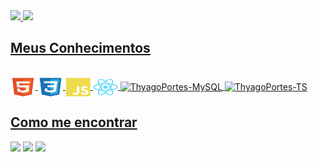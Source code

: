  <div>
  <a href="https://github.com/ThyagoPortes">
  <img height="180em" src="https://github-readme-stats.vercel.app/api?username=ThyagoPortes&show_icons=true&theme=dracula&include_all_commits=true&count_private=true"/>
  <img height="180em" src="https://github-readme-stats.vercel.app/api/top-langs/?username=ThyagoPortes&layout=compact&langs_count=7&theme=dracula"/>
</div>
 
 ## Meus Conhecimentos
 
 <div style="display: inline_block"><br>

   <img align="center" alt="ThyagoPortes-HTML" height="30" width="40" src="https://raw.githubusercontent.com/devicons/devicon/master/icons/html5/html5-original.svg">
  <img align="center" alt="ThyagoPortes-CSS" height="30" width="40" src="https://raw.githubusercontent.com/devicons/devicon/master/icons/css3/css3-original.svg">
  <img align="center" alt="ThyagoPortes-Js" height="30" width="40" src="https://raw.githubusercontent.com/devicons/devicon/master/icons/javascript/javascript-plain.svg">
    <img align="center" alt="ThyagoPortes-React" height="30" width="40" src="https://raw.githubusercontent.com/devicons/devicon/master/icons/react/react-original.svg">
    <img align="center" alt="ThyagoPortes-MySQL" height="30" width="40" src="https://www.vectorlogo.zone/logos/mysql/mysql-official.svg">
   <img align="center" alt="ThyagoPortes-TS" height="30" width="40" src="https://www.svgrepo.com/show/374144/typescript.svg">
 
</div>
 
 ## Como me encontrar
<div> 
  <a href="https://www.instagram.com/thyagoportes/" target="_blank"><img src="https://img.shields.io/badge/-Instagram-8CFFFB?style=for-the-badge&logo=instagram&logoColor=black" target="_blank"></a>
  <a href = "mailto:thyagosantosoliveira@gmail.com.br"><img src="https://img.shields.io/badge/-Gmail-8CFFFB?style=for-the-badge&logo=gmail&logoColor=black" target="_blank"></a>
  <a href="https://www.linkedin.com/in/thyago-oliveira-portes/" target="_blank"><img src="https://img.shields.io/badge/-LinkedIn-8CFFFB?style=for-the-badge&logo=linkedin&logoColor=black" target="_blank"></a> 
 
</div>
  
